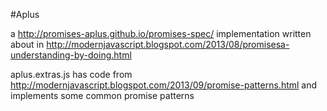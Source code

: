 #Aplus

a http://promises-aplus.github.io/promises-spec/ implementation written about in http://modernjavascript.blogspot.com/2013/08/promisesa-understanding-by-doing.html

aplus.extras.js has code from http://modernjavascript.blogspot.com/2013/09/promise-patterns.html and implements some common promise patterns